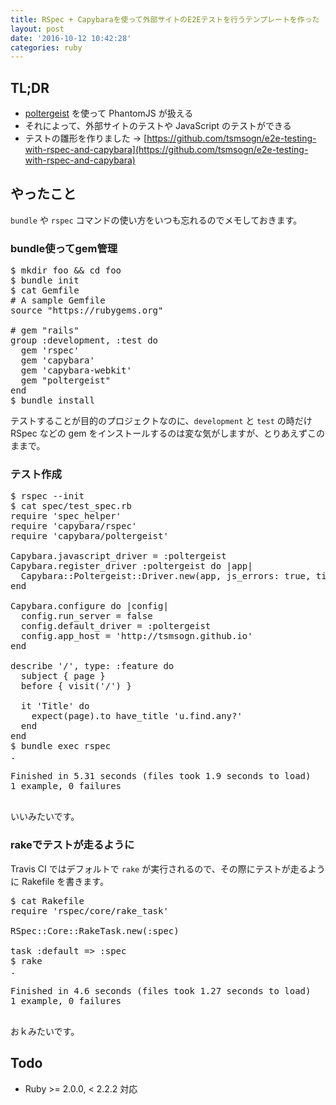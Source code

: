 ```yaml
---
title: RSpec + Capybaraを使って外部サイトのE2Eテストを行うテンプレートを作った
layout: post
date: '2016-10-12 10:42:28'
categories: ruby
---
```


## TL;DR

- [poltergeist](https://github.com/teampoltergeist/poltergeist) を使って PhantomJS が扱える
- それによって、外部サイトのテストや JavaScript のテストができる
- テストの雛形を作りました -> [https://github.com/tsmsogn/e2e-testing-with-rspec-and-capybara](https://github.com/tsmsogn/e2e-testing-with-rspec-and-capybara)

## やったこと

`bundle` や `rspec` コマンドの使い方をいつも忘れるのでメモしておきます。

### bundle使ってgem管理

<pre>
$ mkdir foo && cd foo
$ bundle init
$ cat Gemfile
# A sample Gemfile
source "https://rubygems.org"

# gem "rails"
group :development, :test do
  gem 'rspec'
  gem 'capybara'
  gem 'capybara-webkit'
  gem "poltergeist"
end
$ bundle install
</pre>

テストすることが目的のプロジェクトなのに、`development` と `test` の時だけ RSpec などの gem をインストールするのは変な気がしますが、とりあえずこのままで。

### テスト作成

<pre>
$ rspec --init
$ cat spec/test_spec.rb 
require 'spec_helper'
require 'capybara/rspec'
require 'capybara/poltergeist'

Capybara.javascript_driver = :poltergeist
Capybara.register_driver :poltergeist do |app|
  Capybara::Poltergeist::Driver.new(app, js_errors: true, timeout: 30)
end

Capybara.configure do |config|
  config.run_server = false
  config.default_driver = :poltergeist
  config.app_host = 'http://tsmsogn.github.io'
end

describe '/', type: :feature do
  subject { page }
  before { visit('/') }

  it 'Title' do
    expect(page).to have_title 'u.find.any?'
  end
end
$ bundle exec rspec
.

Finished in 5.31 seconds (files took 1.9 seconds to load)
1 example, 0 failures

</pre>

いいみたいです。

### rakeでテストが走るように

Travis CI ではデフォルトで `rake` が実行されるので、その際にテストが走るように Rakefile を書きます。

<pre>
$ cat Rakefile 
require 'rspec/core/rake_task'

RSpec::Core::RakeTask.new(:spec)

task :default => :spec
$ rake
.

Finished in 4.6 seconds (files took 1.27 seconds to load)
1 example, 0 failures

</pre>

おｋみたいです。

## Todo

- Ruby >= 2.0.0, < 2.2.2 対応